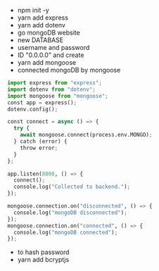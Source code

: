 - npm init -y
- yarn add express
- yarn add dotenv
- go mongoDB website
- new DATABASE
- username and password
- ID "0.0.0.0" and create
- yarn add mongoose
- connected mongoDB by mongoose

```py
import express from "express";
import dotenv from "dotenv";
import mongoose from "mongoose";
const app = express();
dotenv.config();

const connect = async () => {
  try {
    await mongoose.connect(process.env.MONGO);
  } catch (error) {
    throw error;
  }
};

app.listen(8800, () => {
  connect();
  console.log("Collected to backend.");
});

mongoose.connection.on("disconnected", () => {
  console.log("mongoDB disconnected");
});
mongoose.connection.on("connected", () => {
  console.log("mongoDB connected");
});

```

- to hash password
- yarn add bcryptjs
